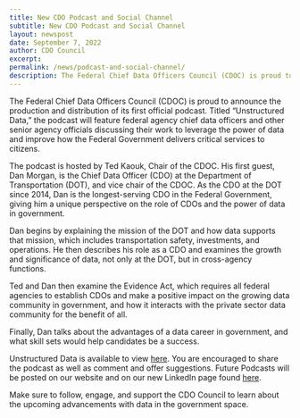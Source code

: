 ```yaml
---
title: New CDO Podcast and Social Channel
subtitle: New CDO Podcast and Social Channel
layout: newspost
date: September 7, 2022
author: CDO Council
excerpt: 
permalink: /news/podcast-and-social-channel/
description: The Federal Chief Data Officers Council (CDOC) is proud to announce the production and distribution of its first official podcast. 
---
```


The Federal Chief Data Officers Council (CDOC) is proud to announce the production and distribution of its first official podcast. Titled “Unstructured Data,” the podcast will feature federal agency chief data officers and other senior agency officials discussing their work to leverage the power of data and improve how the Federal Government delivers critical services to citizens.

The podcast is hosted by Ted Kaouk, Chair of the CDOC. His first guest, Dan Morgan, is the Chief Data Officer (CDO) at the Department of Transportation (DOT), and vice chair of the CDOC. As the CDO at the DOT since 2014, Dan is the longest-serving CDO in the Federal Government, giving him a unique perspective on the role of CDOs and the power of data in government.

Dan begins by explaining the mission of the DOT and how data supports that mission, which includes transportation safety, investments, and operations. He then describes his role as a CDO and examines the growth and significance of data, not only at the DOT, but in cross-agency functions.

Ted and Dan then examine the Evidence Act, which requires all federal agencies to establish CDOs and make a positive impact on the growing data community in government, and how it interacts with the private sector data community for the benefit of all.

Finally, Dan talks about the advantages of a data career in government, and what skill sets would help candidates be a success.

Unstructured Data is available to view [here](https://vimeo.com/741193022). You are encouraged to share the podcast as well as comment and offer suggestions. Future Podcasts will be posted on our website and on our new LinkedIn page found [here](https://www.linkedin.com/company/federal-chief-data-officers-council/).

Make sure to follow, engage, and support the CDO Council to learn about the upcoming advancements with data in the government space.

